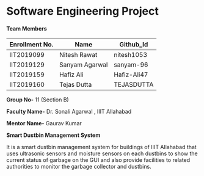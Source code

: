 # Software Engineering Project
#### Team Members

|Enrollment No.|Name|Github_Id|
|--------------|----|--------|
|IIT2019099|Nitesh Rawat|nitesh1053|
|IIT2019129|Sanyam Agarwal|sanyam-96|
|IIT2019159|Hafiz Ali |Hafiz-Ali47|
|IIT2019160|Tejas Dutta |TEJASDUTTA|



**Group No-** 11 (Section B)

**Faculty Name-** Dr. Sonali Agarwal , IIIT Allahabad

**Mentor Name-**  Gaurav Kumar

**Smart Dustbin Management System**

It is a smart dustbin management system for  buildings of IIIT Allahabad that uses ultrasonic sensors 
 and moisture sensors on each dustbins to show the current status of garbage on the GUI and also 
 provide facilities to related authorities to monitor the garbage collector and dustbins.

